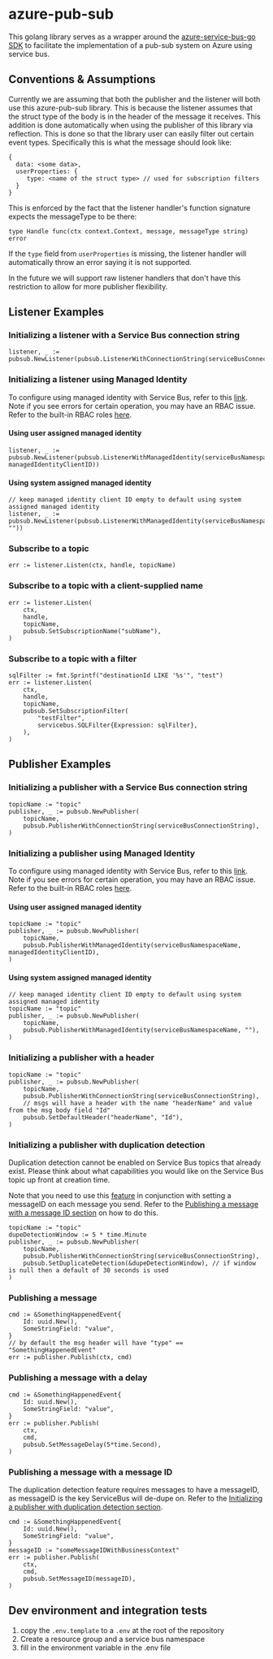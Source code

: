 # azure-pub-sub
This golang library serves as a wrapper around the [azure-service-bus-go SDK](https://github.com/Azure/azure-service-bus-go) to facilitate the implementation of a pub-sub system on Azure using service bus.

## Conventions & Assumptions
Currently we are assuming that both the publisher and the listener will both use this azure-pub-sub library.
This is because the listener assumes that the struct type of the body is in the header of the message it receives.
This addition is done automatically when using the publisher of this library via reflection.
This is done so that the library user can easily filter out certain event types.
Specifically this is what the message should look like:

```
{
  data: <some data>,
  userProperties: {
     type: <name of the struct type> // used for subscription filters
  }
}
```
This is enforced by the fact that the listener handler's function signature expects the messageType to be there:
```
type Handle func(ctx context.Context, message, messageType string) error
```
If the `type` field from `userProperties` is missing, the listener handler will automatically throw an error saying it is not supported.

In the future we will support raw listener handlers that don't have this restriction to allow for more publisher flexibility.

## Listener Examples
### Initializing a listener with a Service Bus connection string
```
listener, _ := pubsub.NewListener(pubsub.ListenerWithConnectionString(serviceBusConnectionString))
```

### Initializing a listener using Managed Identity
To configure using managed identity with Service Bus, refer to this [link](https://docs.microsoft.com/en-us/azure/service-bus-messaging/service-bus-managed-service-identity).
Note if you see errors for certain operation, you may have an RBAC issue. Refer to the built-in RBAC roles [here](https://docs.microsoft.com/en-us/azure/service-bus-messaging/service-bus-managed-service-identity#built-in-rbac-roles-for-azure-service-bus).
#### Using user assigned managed identity
```
listener, _ := pubsub.NewListener(pubsub.ListenerWithManagedIdentity(serviceBusNamespaceName, managedIdentityClientID))
```

#### Using system assigned managed identity
```
// keep managed identity client ID empty to default using system assigned managed identity
listener, _ := pubsub.NewListener(pubsub.ListenerWithManagedIdentity(serviceBusNamespaceName, ""))
```

### Subscribe to a topic
```
err := listener.Listen(ctx, handle, topicName)
```

### Subscribe to a topic with a client-supplied name
```
err := listener.Listen(
    ctx,
    handle,
    topicName,
    pubsub.SetSubscriptionName("subName"),
)
```

### Subscribe to a topic with a filter
```
sqlFilter := fmt.Sprintf("destinationId LIKE '%s'", "test")
err := listener.Listen(
    ctx,
    handle,
    topicName,
    pubsub.SetSubscriptionFilter(
        "testFilter",
        servicebus.SQLFilter{Expression: sqlFilter},
    ),
)
```

## Publisher Examples
### Initializing a publisher with a Service Bus connection string
```
topicName := "topic"
publisher, _ := pubsub.NewPublisher(
    topicName,
    pubsub.PublisherWithConnectionString(serviceBusConnectionString),
)
```

### Initializing a publisher using Managed Identity
To configure using managed identity with Service Bus, refer to this [link](https://docs.microsoft.com/en-us/azure/service-bus-messaging/service-bus-managed-service-identity).
Note if you see errors for certain operation, you may have an RBAC issue. Refer to the built-in RBAC roles [here](https://docs.microsoft.com/en-us/azure/service-bus-messaging/service-bus-managed-service-identity#built-in-rbac-roles-for-azure-service-bus).
#### Using user assigned managed identity
```
topicName := "topic"
publisher, _ := pubsub.NewPublisher(
    topicName,
    pubsub.PublisherWithManagedIdentity(serviceBusNamespaceName, managedIdentityClientID),
)
```

#### Using system assigned managed identity
```
// keep managed identity client ID empty to default using system assigned managed identity
topicName := "topic"
publisher, _ := pubsub.NewPublisher(
    topicName,
    pubsub.PublisherWithManagedIdentity(serviceBusNamespaceName, ""),
)
```


### Initializing a publisher with a header
```
topicName := "topic"
publisher, _ := pubsub.NewPublisher(
    topicName,
    pubsub.PublisherWithConnectionString(serviceBusConnectionString),
    // msgs will have a header with the name "headerName" and value from the msg body field "Id"
    pubsub.SetDefaultHeader("headerName", "Id"),
)
```

### Initializing a publisher with duplication detection
Duplication detection cannot be enabled on Service Bus topics that already exist.
Please think about what capabilities you would like on the Service Bus topic up front at creation time.

Note that you need to use this [feature](https://docs.microsoft.com/en-us/azure/service-bus-messaging/duplicate-detection) in conjunction with setting a messageID on each message you send.
Refer to the [Publishing a message with a message ID section](#publishing-a-message-with-a-message-id) on how to do this.

```
topicName := "topic"
dupeDetectionWindow := 5 * time.Minute
publisher, _ := pubsub.NewPublisher(
    topicName,
    pubsub.PublisherWithConnectionString(serviceBusConnectionString),
    pubsub.SetDuplicateDetection(&dupeDetectionWindow), // if window is null then a default of 30 seconds is used
)
```

### Publishing a message
```
cmd := &SomethingHappenedEvent{
    Id: uuid.New(),
    SomeStringField: "value",
}
// by default the msg header will have "type" == "SomethingHappenedEvent"
err := publisher.Publish(ctx, cmd)
```

### Publishing a message with a delay
```
cmd := &SomethingHappenedEvent{
    Id: uuid.New(),
    SomeStringField: "value",
}
err := publisher.Publish(
    ctx,
    cmd,
    pubsub.SetMessageDelay(5*time.Second),
)
```

### Publishing a message with a message ID
The duplication detection feature requires messages to have a messageID, as messageID is the key ServiceBus will de-dupe on.
Refer to the [Initializing a publisher with duplication detection section](#initializing-a-publisher-with-duplication-detection).
```
cmd := &SomethingHappenedEvent{
    Id: uuid.New(),
    SomeStringField: "value",
}
messageID := "someMessageIDWithBusinessContext"
err := publisher.Publish(
    ctx,
    cmd,
    pubsub.SetMessageID(messageID),
)
```
## Dev environment and integration tests

1. copy the `.env.template` to a `.env` at the root of the repository
2. Create a resource group and a service bus namespace
3. fill in the environment variable in the .env file 
